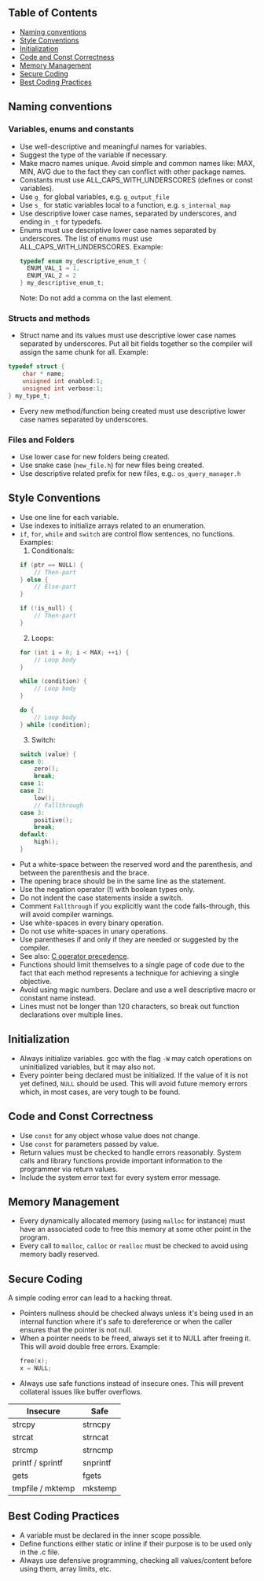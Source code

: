 ## Table of Contents  

- [Naming conventions](#naming-conventions)
- [Style Conventions](#style-conventions)
- [Initialization](#initialization)
- [Code and Const Correctness](#code-and-const-correctness)
- [Memory Management](#memory-management)
- [Secure Coding](#secure-coding)
- [Best Coding Practices](#best-coding-practices)

## Naming conventions

### Variables, enums and constants
* Use well-descriptive and meaningful names for variables.
* Suggest the type of the variable if necessary.
* Make macro names unique. Avoid simple and common names like: MAX, MIN, AVG due to the fact they can conflict with other package names.
* Constants must use ALL_CAPS_WITH_UNDERSCORES (defines or const variables).
* Use `g_` for global variables, e.g. `g_output_file`
* Use `s_` for static variables local to a function, e.g. `s_internal_map`
* Use descriptive lower case names, separated by underscores, and ending in `_t` for typedefs.
* Enums must use descriptive lower case names separated by underscores. The list of enums must use ALL_CAPS_WITH_UNDERSCORES.
  Example:
    ```c
    typedef enum my_descriptive_enum_t { 
      ENUM_VAL_1 = 1,
      ENUM_VAL_2 = 2
    } my_descriptive_enum_t;
    ```
  Note: Do not add a comma on the last element.

### Structs and methods
* Struct name and its values must use descriptive lower case names separated by underscores. Put all bit fields together so the compiler will assign the same chunk for all. Example:
```c
typedef struct {
    char * name;
    unsigned int enabled:1;
    unsigned int verbose:1;
} my_type_t;
```
* Every new method/function being created must use descriptive lower case names separated by underscores.

### Files and Folders
* Use lower case for new folders being created.
* Use snake case (`new_file.h`) for new files being created.
* Use descriptive related prefix for new files, e.g.: `os_query_manager.h`

## Style Conventions
* Use one line for each variable.
* Use indexes to initialize arrays related to an enumeration.
* `if`, `for`, `while` and `switch` are control flow sentences, no functions. Examples:
  1. Conditionals:
    ```c
    if (ptr == NULL) {
        // Then-part
    } else {
        // Else-part
    }
    
    if (!is_null) {
        // Then-part
    }
    ```
  2. Loops:
    ```c
    for (int i = 0; i < MAX; ++i) {
        // Loop body
    }
    
    while (condition) {
        // Loop body
    }
   
    do {
        // Loop body
    } while (condition);
    ```
  3. Switch:
    ```c
    switch (value) {
    case 0:
        zero();
        break;
    case 1:
    case 2:
        low();
        // Fallthrough
    case 3:
        positive();
        break;
    default:
        high();
    }
    ```
* Put a white-space between the reserved word and the parenthesis, and between the parenthesis and the brace.
* The opening brace should be in the same line as the statement.
* Use the negation operator (!) with boolean types only.
* Do not indent the case statements inside a switch.
* Comment `Fallthrough` if you explicitly want the code falls-through, this will avoid compiler warnings.
* Use white-spaces in every binary operation.
* Do not use white-spaces in unary operations.
* Use parentheses if and only if they are needed or suggested by the compiler.
* See also: [C operator precedence](https://en.cppreference.com/w/c/language/operator_precedence).
* Functions should limit themselves to a single page of code due to the fact that each method represents a technique for achieving a single objective.
* Avoid using magic numbers. Declare and use a well descriptive macro or constant name instead.
* Lines must not be longer than 120 characters, so break out function declarations over multiple lines.

## Initialization
* Always initialize variables. gcc with the flag `-W` may catch operations on uninitialized variables, but it may also not.
* Every pointer being declared must be initialized. If the value of it is not yet defined, `NULL` should be used. This will avoid future memory errors which, in most cases, are very tough to be found.

## Code and Const Correctness
* Use `const` for any object whose value does not change.
* Use `const` for parameters passed by value.
* Return values must be checked to handle errors reasonably. System calls and library functions provide important information to the programmer via return values.
* Include the system error text for every system error message.

## Memory Management
* Every dynamically allocated memory (using `malloc` for instance) must have an associated code to free this memory at some other point in the program.
* Every call to `malloc`, `calloc` or `realloc` must be checked to avoid using memory badly reserved.

## Secure Coding
A simple coding error can lead to a hacking threat.
* Pointers nullness should be checked always unless it's being used in an internal function where it's safe to dereference or when the caller ensures that the pointer is not null.
* When a pointer needs to be freed, always set it to NULL after freeing it. This will avoid double free errors.
Example:
    ```c       
    free(x);
    x = NULL;
    ```
* Always use safe functions instead of insecure ones. This will prevent collateral issues like buffer overflows.

| **Insecure**     | **Safe**      |
| -------------    | ------------- |
| strcpy           | strncpy       |
| strcat           | strncat       |
| strcmp           | strncmp       |
| printf / sprintf | snprintf      |
| gets             | fgets         |
| tmpfile / mktemp | mkstemp       |

## Best Coding Practices
* A variable must be declared in the inner scope possible.
* Define functions either static or inline if their purpose is to be used only in the .c file.
* Always use defensive programming, checking all values/content before using them, array limits, etc.
